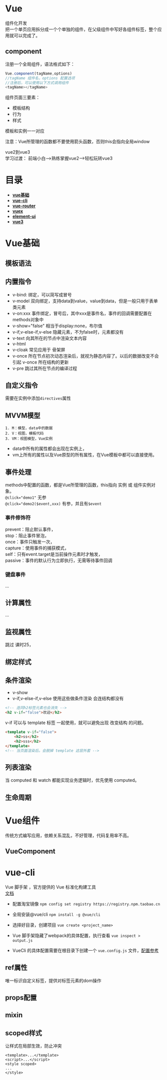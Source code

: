 # Vue
组件化开发  
把一个单页应用拆分成一个个单独的组件，在父级组件中写好各组件标签，整个应用就可以完成了。  
## component
注册一个全局组件，语法格式如下：
```js
Vue.component(tagName,options)
//tagName 组件名，options 配置选项
//注册后，可以使用以下方式调用组件
<tagName></tagName>
```
组件页面三要素：

- 模板结构
- 行为
- 样式

模板和实例一一对应

注意：Vue所管理的函数都不要使用箭头函数，否则this会指向全局window

vue2到vue3  
学习过渡： 前端小白-->熟练掌握vue2-->轻松玩转vue3  

# 目录
- **[vue基础](#Vue基础)**
- **[vue-cli]()**
- **[vue-router]()**
- **[vuex]()**
- **[element-ui]()**
- **[vue3]()**

# Vue基础
## 模板语法
## 内置指令
- v-bind:    绑定，可以简写成冒号
- v-model   双向绑定，支持data到value，value到data，但是一般只用于表单类元素
- v-on:xxx	事件绑定，冒号后，其中xxx是事件名，事件的回调需要配置在methods对象中
- v-show="false"	相当于display:none，布尔值
- v-if,v-else-if,v-else 隐藏元素，不为false时，元素都没有
- v-text 向其所在的节点中渲染文本内容
- v-html 
- v-cloak 常见应用于 骨架屏
- v-once 所在节点初次动态渲染后，就视为静态内容了。以后的数据改变不会引起 v-once 所在结构的更新
- v-pre 跳过其所在节点的编译过程

## 自定义指令
需要在实例中添加`directives`属性

## MVVM模型
	1. M：模型，data中的数据
	2. V：视图，模板代码
	3. VM：视图模型，Vue实例

- data中所有的属性都会出现在实例上，
- vm上所有的属性以及Vue原型的所有属性，在Vue模板中都可以直接使用。

## 事件处理
methods中配置的函数，都是Vue所管理的函数，this指向 实例 或 组件实例对象。  
`@click="demo1"` 无参  
`@click="demo2($event,xxx)` 有参，并且有`$event`  
### 事件修饰符
prevent：阻止默认事件，  
stop：阻止事件冒泡，  
once：事件只触发一次，  
capture：使用事件的捕获模式，  
self：只有event.target是当前操作元素时才触发，  
passive：事件的默认行为立即执行，无需等待事件回调  

### 键盘事件
...
## 计算属性
...
## 监视属性



跳过 课时25，

## 绑定样式

## 条件渲染
- v-show
- v-if,v-else-if,v-else
使用这些做条件渲染 会连结构都没有
```html
<!-- 连同h2标签元素也会消失 -->
<h2 v-if="false">欢迎</h2>
```
v-if 可以与 template 标签 一起使用，就可以避免出现 改变结构 的问题。  
```html
<template v-if="false">
	<h2>ss</h2>
	<h2>sss</h2>
</template>
<!-- 当页面渲染后。会脱掉 template 这层外套 -->
```
## 列表渲染
当 computed 和 watch 都能实现业务逻辑时，优先使用 computed。


## 生命周期

# Vue组件
传统方式编写应用，依赖关系混乱，不好管理，代码复用率不高。  

## VueComponent

# vue-cli
Vue 脚手架 ，官方提供的 Vue 标准化构建工具  
[文档](https://cli.vuejs.org/zh/)  


- 配置淘宝镜像
	`npm config set registry https://registry.npm.taobao.cn`
- 全局安装@vue/cli
	`npm install -g @vue/cli`
- 选择好目录，创建项目
	`vue create <project_name>`

- Vue 脚手架隐藏了webpack的具体配置，执行查看
	`vue inspect > output.js`
- VueCli 的具体配置需要在根目录下创建一个 `vue.config.js` 文件，[配置参考](https://cli.vuejs.org/zh/config/)

## ref属性
唯一标识自定义标签，提供对标签元素的dom操作
## props配置
## mixin

## scoped样式
让样式在局部生效，防止冲突
```vue
<template>...</template>
<script>...</script>
<style scoped>
...
</style>
```
